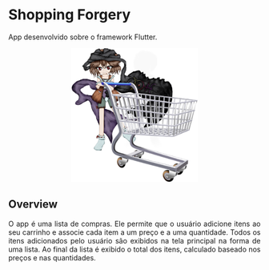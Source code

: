 # Shopping Forgery
<p>App desenvolvido sobre o framework Flutter.</p>

<p align="center">
  <img src="images/title.png" width="50%">
</p>

## Overview
<p align="justify">O app é uma lista de compras. Ele permite que o usuário adicione itens ao seu carrinho e associe cada item a um preço e a uma quantidade. Todos os itens adicionados pelo usuário são exibidos na tela principal na forma de uma lista. Ao final da lista é exibido o total dos itens, calculado baseado nos preços e nas quantidades.</p>